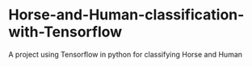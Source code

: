 # Horse-and-Human-classification-with-Tensorflow
A project using Tensorflow in python for classifying Horse and Human
